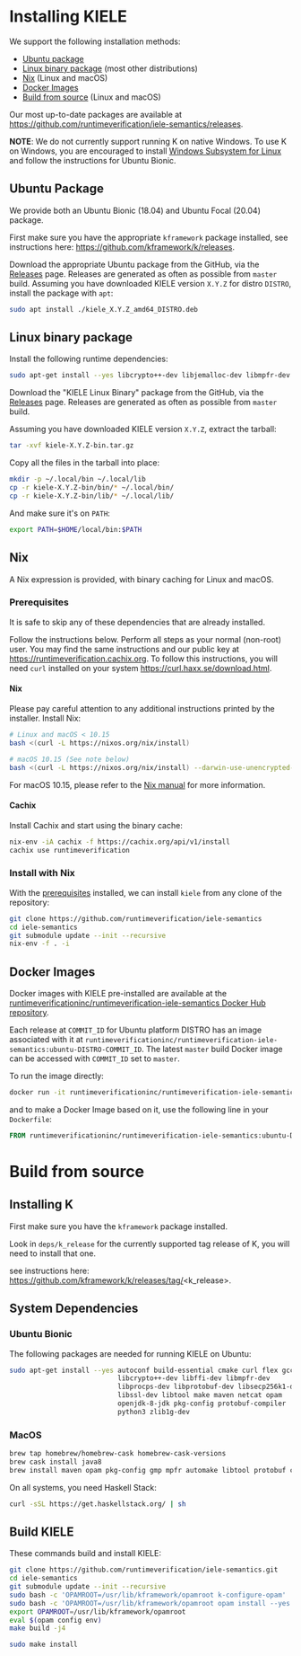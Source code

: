 Installing KIELE
================

We support the following installation methods:

-   [Ubuntu package](#ubuntu-package)
-   [Linux binary package](#linux-binary-package) (most other distributions)
-   [Nix](#nix) (Linux and macOS)
-   [Docker Images](#docker-images)
-   [Build from source](#build-from-source) (Linux and macOS)

Our most up-to-date packages are available at <https://github.com/runtimeverification/iele-semantics/releases>.

**NOTE**: We do not currently support running K on native Windows.
To use K on Windows, you are encouraged to install [Windows Subsystem for Linux](https://docs.microsoft.com/en-us/windows/wsl/install-win10) and follow the instructions for Ubuntu Bionic.

## Ubuntu Package

We provide both an Ubuntu Bionic (18.04) and Ubuntu Focal (20.04) package.

First make sure you have the appropriate `kframework` package installed, see instructions here: <https://github.com/kframework/k/releases>.

Download the appropriate Ubuntu package from the GitHub, via the [Releases](https://github.com/runtimeverification/iele-semantics/releases) page.
Releases are generated as often as possible from `master` build.
Assuming you have downloaded KIELE version `X.Y.Z` for distro `DISTRO`, install the package with `apt`:

```sh
sudo apt install ./kiele_X.Y.Z_amd64_DISTRO.deb
```

## Linux binary package

Install the following runtime dependencies:

```sh
sudo apt-get install --yes libcrypto++-dev libjemalloc-dev libmpfr-dev libprotobuf-dev libsecp256k1-dev
```

Download the "KIELE Linux Binary" package from the GitHub, via the [Releases](https://github.com/runtimeverification/iele-semantics/releases) page.
Releases are generated as often as possible from `master` build.

Assuming you have downloaded KIELE version `X.Y.Z`, extract the tarball:

```sh
tar -xvf kiele-X.Y.Z-bin.tar.gz
```

Copy all the files in the tarball into place:

```sh
mkdir -p ~/.local/bin ~/.local/lib
cp -r kiele-X.Y.Z-bin/bin/* ~/.local/bin/
cp -r kiele-X.Y.Z-bin/lib/* ~/.local/lib/
```

And make sure it's on `PATH`:

```sh
export PATH=$HOME/local/bin:$PATH
```

## Nix

A Nix expression is provided, with binary caching for Linux and macOS.

### Prerequisites

It is safe to skip any of these dependencies that are already installed.

Follow the instructions below.
Perform all steps as your normal (non-root) user.
You may find the same instructions and our public key at <https://runtimeverification.cachix.org>.
To follow this instructions, you will need `curl` installed on your system <https://curl.haxx.se/download.html>.

#### Nix

Please pay careful attention to any additional instructions printed by the installer.
Install Nix:

```.sh
# Linux and macOS < 10.15
bash <(curl -L https://nixos.org/nix/install)

# macOS 10.15 (See note below)
bash <(curl -L https://nixos.org/nix/install) --darwin-use-unencrypted-nix-store-volume
```

For macOS 10.15, please refer to the [Nix manual](https://nixos.org/manual/nix/stable/#sect-macos-installation) for more information.

#### Cachix

Install Cachix and start using the binary cache:

```.sh
nix-env -iA cachix -f https://cachix.org/api/v1/install
cachix use runtimeverification
```

### Install with Nix

With the [prerequisites](#prerequisites) installed,
we can install `kiele` from any clone of the repository:

```.sh
git clone https://github.com/runtimeverification/iele-semantics
cd iele-semantics
git submodule update --init --recursive
nix-env -f . -i
```

## Docker Images

Docker images with KIELE pre-installed are available at the
[runtimeverificationinc/runtimeverification-iele-semantics Docker Hub repository](https://hub.docker.com/repository/docker/runtimeverificationinc/runtimeverification-iele-semantics).

Each release at `COMMIT_ID` for Ubuntu platform DISTRO has an image associated with it at
`runtimeverificationinc/runtimeverification-iele-semantics:ubuntu-DISTRO-COMMIT_ID`.
The latest `master` build Docker image can be accessed with `COMMIT_ID` set to
`master`.

To run the image directly:

```sh
docker run -it runtimeverificationinc/runtimeverification-iele-semantics:ubuntu-DISTRO-COMMIT_ID
```

and to make a Docker Image based on it, use the following line in your
`Dockerfile`:

```Dockerfile
FROM runtimeverificationinc/runtimeverification-iele-semantics:ubuntu-DISTRO-COMMIT_ID
```
# Build from source

## Installing K

First make sure you have the `kframework` package installed.

Look in `deps/k_release` for the currently supported tag release of K, you will need to install that one.

see instructions here: https://github.com/kframework/k/releases/tag/<k_release>.

## System Dependencies

### Ubuntu Bionic

The following packages are needed for running KIELE on Ubuntu:

```sh
sudo apt-get install --yes autoconf build-essential cmake curl flex gcc   \
                           libcrypto++-dev libffi-dev libmpfr-dev         \
                           libprocps-dev libprotobuf-dev libsecp256k1-dev \
                           libssl-dev libtool make maven netcat opam      \
                           openjdk-8-jdk pkg-config protobuf-compiler     \
                           python3 zlib1g-dev
```

### MacOS

```sh
brew tap homebrew/homebrew-cask homebrew-cask-versions
brew cask install java8
brew install maven opam pkg-config gmp mpfr automake libtool protobuf cmake openssl
```

On all systems, you need Haskell Stack:

```sh
curl -sSL https://get.haskellstack.org/ | sh
```

## Build KIELE

These commands build and install KIELE:

```sh
git clone https://github.com/runtimeverification/iele-semantics.git
cd iele-semantics
git submodule update --init --recursive
sudo bash -c 'OPAMROOT=/usr/lib/kframework/opamroot k-configure-opam'
sudo bash -c 'OPAMROOT=/usr/lib/kframework/opamroot opam install --yes ocaml-protoc rlp yojson zarith hex uuidm cryptokit'
export OPAMROOT=/usr/lib/kframework/opamroot
eval $(opam config env)
make build -j4

sudo make install
```

